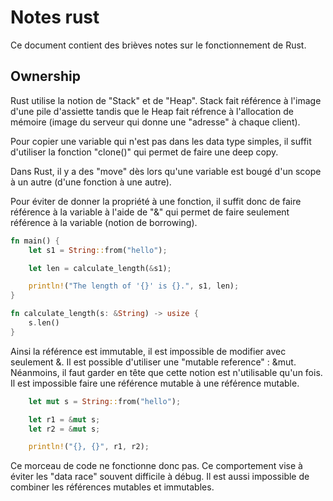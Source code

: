 # Notes rust 

Ce document contient des brièves notes sur le fonctionnement de Rust. 

##  Ownership 

Rust utilise la notion de "Stack" et de "Heap". Stack fait référence à l'image d'une pile d'assiette tandis que le Heap fait réfrence à l'allocation de mémoire (image du serveur qui donne une "adresse" à chaque client).

Pour copier une variable qui n'est pas dans les data type simples, il suffit d'utiliser la fonction "clone()" qui permet de faire une deep copy. 

Dans Rust, il y a des "move" dès lors qu'une variable est bougé d'un scope à un autre (d'une fonction à une autre).

Pour éviter de donner la propriété à une fonction, il suffit donc de faire référence à la variable à l'aide de "&" qui permet de faire seulement référence à la variable (notion de borrowing).

```Rust
fn main() {
    let s1 = String::from("hello");

    let len = calculate_length(&s1);

    println!("The length of '{}' is {}.", s1, len);
}

fn calculate_length(s: &String) -> usize {
    s.len()
}
```

Ainsi la référence est immutable, il est impossible de modifier avec seulement &. Il est possible d'utiliser une "mutable reference" : &mut. Néanmoins, il faut garder en tête que cette notion est n'utilisable qu'un fois. Il est impossible faire une référence mutable à une référence mutable.

``` Rust 
    let mut s = String::from("hello");

    let r1 = &mut s;
    let r2 = &mut s;

    println!("{}, {}", r1, r2);

```

Ce morceau de code ne fonctionne donc pas. Ce comportement vise à éviter les "data race" souvent difficile à débug. Il est aussi impossible de combiner les références mutables et immutables.  



